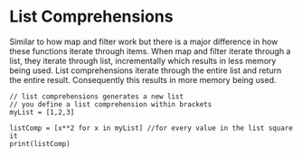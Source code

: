 # List Comprehensions

Similar to how map and filter work but there is a major difference in how these functions iterate through items. When map and filter iterate through a list, they iterate through list, incrementally which results in less memory being used. List comprehensions iterate through the entire list and return the entire result. Consequently this results in more memory being used.

```text
// list comprehensions generates a new list
// you define a list comprehension within brackets
myList = [1,2,3]

listComp = [x**2 for x in myList] //for every value in the list square it
print(listComp)
```



